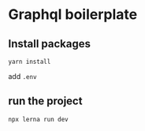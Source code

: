 # Graphql boilerplate
## Install packages

`yarn install`

add `.env`

## run the project

`npx lerna run dev`

